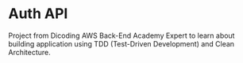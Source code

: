 # Auth API

Project from Dicoding AWS Back-End Academy Expert to learn about building application using TDD (Test-Driven Development) and Clean Architecture.
